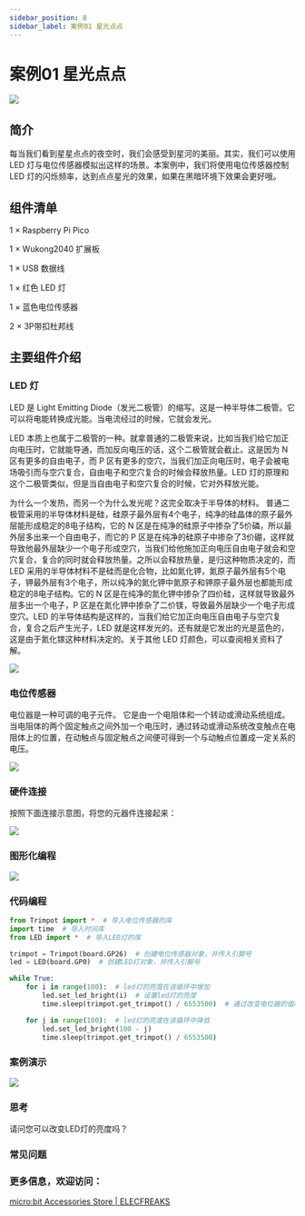 ```yaml
---
sidebar_position: 8
sidebar_label: 案例01 星光点点
---
```


# 案例01 星光点点

![](https://wiki-media-ef.oss-cn-hongkong.aliyuncs.com/docs/pico/wukong2040/raspberry-pi-pico-inventors-kit/images/wukong2040-inventors-case01-03.png)

## 简介

每当我们看到星星点点的夜空时，我们会感受到星河的美丽。其实，我们可以使用 LED 灯与电位传感器模拟出这样的场景。本案例中，我们将使用电位传感器控制 LED 灯的闪烁频率，达到点点星光的效果，如果在黑暗环境下效果会更好哦。

## 组件清单

1 × Raspberry Pi Pico

1 × Wukong2040 扩展板

1 × USB 数据线

1 × 红色 LED 灯

1 × 蓝色电位传感器

2 × 3P带扣杜邦线

## 主要组件介绍

### LED 灯

LED 是 Light Emitting Diode（发光二极管）的缩写。这是一种半导体二极管。它可以将电能转换成光能。当电流经过的时候，它就会发光。

LED 本质上也属于二极管的一种。就拿普通的二极管来说，比如当我们给它加正向电压时，它就能导通，而加反向电压的话，这个二极管就会截止。这是因为 N 区有更多的自由电子，而 P 区有更多的空穴，当我们加正向电压时，电子会被电场吸引而与空穴复合，自由电子和空穴复合的时候会释放热量。LED 灯的原理和这个二极管类似，但是当自由电子和空穴复合的时候，它对外释放光能。

为什么一个发热，而另一个为什么发光呢？这完全取决于半导体的材料。
普通二极管采用的半导体材料是硅，硅原子最外层有4个电子，纯净的硅晶体的原子最外层能形成稳定的8电子结构，它的 N 区是在纯净的硅原子中掺杂了5价磷，所以最外层多出来一个自由电子，而它的 P 区是在纯净的硅原子中掺杂了3价硼，这样就导致他最外层缺少一个电子形成空穴，当我们给他施加正向电压自由电子就会和空穴复合，复合的同时就会释放热量。之所以会释放热量，是归这种物质决定的，而 LED 采用的半导体材料不是硅而是化合物，比如氮化钾，氮原子最外层有5个电子，钾最外层有3个电子，所以纯净的氮化钾中氮原子和钾原子最外层也都能形成稳定的8电子结构。它的 N 区是在纯净的氮化钾中掺杂了四价硅，这样就导致最外层多出一个电子，P 区是在氮化钾中掺杂了二价镁，导致最外层缺少一个电子形成空穴。LED 的半导体结构是这样的，当我们给它加正向电压自由电子与空穴复合，复合之后产生光子，LED 就是这样发光的。还有就是它发出的光是蓝色的，这是由于氮化镓这种材料决定的。关于其他 LED 灯颜色，可以查阅相关资料了解。

![](https://wiki-media-ef.oss-cn-hongkong.aliyuncs.com/docs/pico/wukong2040/raspberry-pi-pico-inventors-kit/images/wukong2040-inventors-case01-01.png)

### 电位传感器

电位器是一种可调的电子元件。 它是由一个电阻体和一个转动或滑动系统组成。 当电阻体的两个固定触点之间外加一个电压时，通过转动或滑动系统改变触点在电阻体上的位置，在动触点与固定触点之间便可得到一个与动触点位置成一定关系的电压。

![](https://wiki-media-ef.oss-cn-hongkong.aliyuncs.com/docs/pico/wukong2040/raspberry-pi-pico-inventors-kit/images/wukong2040-inventors-case01-02.png)

### 硬件连接

按照下面连接示意图，将您的元器件连接起来：

![](https://wiki-media-ef.oss-cn-hongkong.aliyuncs.com/docs/pico/wukong2040/raspberry-pi-pico-inventors-kit/images/wukong2040-inventors-case01-05.png)

### 图形化编程

![](https://wiki-media-ef.oss-cn-hongkong.aliyuncs.com/docs/pico/wukong2040/raspberry-pi-pico-inventors-kit/images/wukong2040-inventors-case01-04.png)

### 代码编程

```python
from Trimpot import *  # 导入电位传感器的库
import time  # 导入时间库
from LED import *  # 导入LED灯的库

trimpot = Trimpot(board.GP26)  # 创建电位传感器对象，并传入引脚号
led = LED(board.GP0)  # 创建LED灯对象，并传入引脚号

while True:
    for i in range(100):  # led灯的亮度在该循环中增加
        led.set_led_bright(i)  # 设置led灯的亮度
        time.sleep(trimpot.get_trimpot() / 6553500)  # 通过改变电位器的值改变led灯亮度改变的时间

    for j in range(100):  # led灯的亮度在该循环中降低
        led.set_led_bright(100 - j)
        time.sleep(trimpot.get_trimpot() / 6553500)
```

### 案例演示

![](https://wiki-media-ef.oss-cn-hongkong.aliyuncs.com/docs/pico/wukong2040/raspberry-pi-pico-inventors-kit/images/wukong2040-inventors-kit-case01-06.gif)

### 思考

请问您可以改变LED灯的亮度吗？

### 常见问题



### 更多信息，欢迎访问：

[micro:bit Accessories Store | ELECFREAKS](https://www.elecfreaks.com/)
